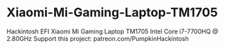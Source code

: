 # Xiaomi-Mi-Gaming-Laptop-TM1705
Hackintosh EFI Xiaomi Mi Gaming Laptop TM1705 Intel Core i7-7700HQ @ 2.80GHz
Support this project:
patreon.com/PumpkinHackintosh
